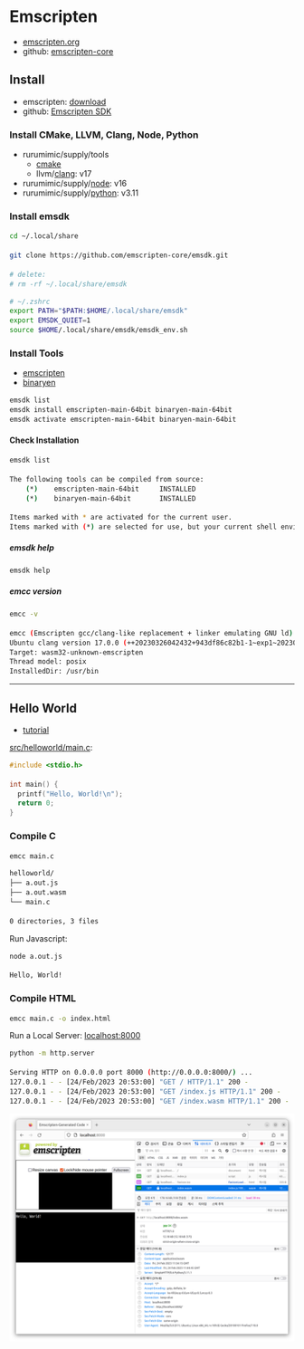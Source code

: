 # Emscripten

- [emscripten.org](https://emscripten.org/index.html)
- github: [emscripten-core](https://github.com/emscripten-core)

## Install

- emscripten: [download](https://emscripten.org/docs/getting_started/downloads.html)
- github: [Emscripten SDK](https://github.com/emscripten-core/emsdk)

### Install CMake, LLVM, Clang, Node, Python

- rurumimic/supply/tools
  - [cmake](https://github.com/rurumimic/supply/blob/master/tools.md#cmake)
  - llvm/[clang](https://github.com/rurumimic/supply/blob/master/tools.md#clang): v17
- rurumimic/supply/[node](https://github.com/rurumimic/supply/blob/master/languages/node.md): v16
- rurumimic/supply/[python](https://github.com/rurumimic/supply/blob/master/languages/python.md): v3.11

### Install emsdk

```bash
cd ~/.local/share

git clone https://github.com/emscripten-core/emsdk.git

# delete:
# rm -rf ~/.local/share/emsdk
```

```bash
# ~/.zshrc
export PATH="$PATH:$HOME/.local/share/emsdk"
export EMSDK_QUIET=1
source $HOME/.local/share/emsdk/emsdk_env.sh
```

### Install Tools

- [emscripten](https://github.com/emscripten-core/emscripten)
- [binaryen](https://github.com/WebAssembly/binaryen)

```bash
emsdk list
emsdk install emscripten-main-64bit binaryen-main-64bit
emsdk activate emscripten-main-64bit binaryen-main-64bit
```

#### Check Installation

```bash
emsdk list

The following tools can be compiled from source:
    (*)    emscripten-main-64bit     INSTALLED
    (*)    binaryen-main-64bit       INSTALLED

Items marked with * are activated for the current user.
Items marked with (*) are selected for use, but your current shell environment is not configured to use them. Type "source ./emsdk_env.sh" to set up your current shell to use them.
```

##### emsdk help

```bash
emsdk help
```

##### emcc version

```bash
emcc -v

emcc (Emscripten gcc/clang-like replacement + linker emulating GNU ld) 3.1.35-git (de7cbc56c3ac38b83cc3e8bbc17ac5fbb6b3bbd7)
Ubuntu clang version 17.0.0 (++20230326042432+943df86c82b1-1~exp1~20230326042544.827)
Target: wasm32-unknown-emscripten
Thread model: posix
InstalledDir: /usr/bin
```

---

## Hello World

- [tutorial](https://emscripten.org/docs/getting_started/Tutorial.html)

[src/helloworld/main.c](src/helloworld/main.c):

```c
#include <stdio.h>

int main() {
  printf("Hello, World!\n");
  return 0;
}
```

### Compile C

```bash
emcc main.c
```

```bash
helloworld/
├── a.out.js
├── a.out.wasm
└── main.c

0 directories, 3 files
```

Run Javascript:

```bash
node a.out.js

Hello, World!
```

### Compile HTML

```bash
emcc main.c -o index.html
```

Run a Local Server: [localhost:8000](http://localhost:8000)

```bash
python -m http.server

Serving HTTP on 0.0.0.0 port 8000 (http://0.0.0.0:8000/) ...
127.0.0.1 - - [24/Feb/2023 20:53:00] "GET / HTTP/1.1" 200 -
127.0.0.1 - - [24/Feb/2023 20:53:00] "GET /index.js HTTP/1.1" 200 -
127.0.0.1 - - [24/Feb/2023 20:53:00] "GET /index.wasm HTTP/1.1" 200 -
```

![helloworld](images/helloworld.png)

